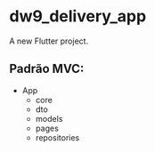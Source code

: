 # dw9_delivery_app

A new Flutter project.

## Padrão MVC:
 - App
    - core
    - dto
    - models
    - pages
    - repositories


